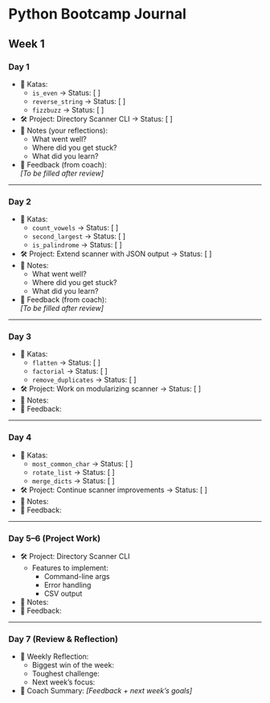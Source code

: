 # Python Bootcamp Journal
## Week 1

### Day 1
- 🥋 Katas:
  - `is_even` → Status: [ ]
  - `reverse_string` → Status: [ ]
  - `fizzbuzz` → Status: [ ]
- 🛠️ Project: Directory Scanner CLI → Status: [ ]
- 📝 Notes (your reflections):
  - What went well?
  - Where did you get stuck?
  - What did you learn?
- 💬 Feedback (from coach):  
  _[To be filled after review]_

---

### Day 2
- 🥋 Katas:
  - `count_vowels` → Status: [ ]
  - `second_largest` → Status: [ ]
  - `is_palindrome` → Status: [ ]
- 🛠️ Project: Extend scanner with JSON output → Status: [ ]
- 📝 Notes:
  - What went well?
  - Where did you get stuck?
  - What did you learn?
- 💬 Feedback (from coach):  
  _[To be filled after review]_

---

### Day 3
- 🥋 Katas:
  - `flatten` → Status: [ ]
  - `factorial` → Status: [ ]
  - `remove_duplicates` → Status: [ ]
- 🛠️ Project: Work on modularizing scanner → Status: [ ]
- 📝 Notes:
- 💬 Feedback:

---

### Day 4
- 🥋 Katas:
  - `most_common_char` → Status: [ ]
  - `rotate_list` → Status: [ ]
  - `merge_dicts` → Status: [ ]
- 🛠️ Project: Continue scanner improvements → Status: [ ]
- 📝 Notes:
- 💬 Feedback:

---

### Day 5–6 (Project Work)
- 🛠️ Project: Directory Scanner CLI
  - Features to implement:
    - Command-line args
    - Error handling
    - CSV output
- 📝 Notes:
- 💬 Feedback:

---

### Day 7 (Review & Reflection)
- 📝 Weekly Reflection:
  - Biggest win of the week:
  - Toughest challenge:
  - Next week’s focus:
- 💬 Coach Summary:
  _[Feedback + next week’s goals]_
